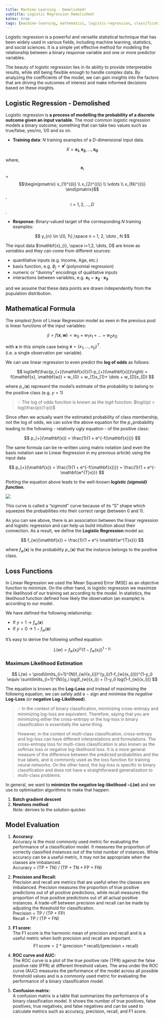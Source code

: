 ```yaml
---
title: Machine Learning - Demolished!
subtitle: Logistic Regression Demolished!
katex: true
tags: [machine-learning, mathematics, logistic-regression, classification]
---
```


Logistic regression is a powerful and versatile statistical technique that has been widely used in various fields, including machine learning, statistics, and social sciences. It is a simple yet effective method for modeling the relationship between a binary response variable and one or more predictor variables.

The beauty of logistic regression lies in its ability to provide interpretable results, while still being flexible enough to handle complex data. By analyzing the coefficients of the model, we can gain insights into the factors that are driving the outcomes of interest and make informed decisions based on these insights.

## Logistic Regression - Demolished

Logistic regression is **a process of modelling the probability of a discrete outcome given an input variable.** The most common logistic regression models a binary outcome; something that can take two values such as true/false, yes/no, 1/0 and so on.

- **Training data**: $N$ training examples of a $D$-dimensional input data.

$$
X = \mathbf{x_1}, \mathbf{x_2}, \dots , \mathbf{x_D}
$$

where, $$\mathbf{x}_{i} $$ =
$$\begin{pmatrix}
x_{1}^{(i)} \\
x_{2}^{(i)} \\
\vdots \\
x_{N}^{(i)}
\end{pmatrix}$$ , $$i=1,2, \dots, D$$.

- **Response**: Binary-valued target of the corresponding $N$ training examples:

$$
y_{n} \in \{0, 1\},\space n = 1, 2, \dots , N
$$

The input data $\mathbf{x}_{i}, \space i=1,2, \dots, D$ are know as *variables* and they can come from different sources:

- quantitative inputs (e.g. Income, Age, etc.)
- basis function, e.g. $\phi_{j}=\mathbf{x}^{j}$ (polynomial regression)
- numeric or "dummy" encodings of qualitative inputs
- interactions between variables, e.g. $\mathbf{x_{1}}=\mathbf{x_{2}} \cdot \mathbf{x_{3}}$

and we assume that these data points are drawn independently from the population distribution.

## Mathematical Formula

The *simplest form* of Linear Regression model as seen in the previous post is linear functions of the input variables:

$$
\hat{y} = f(\mathbf{x}, \mathbf{w}) = w_{0} + w_{1}x_{1}+ \dots + w_{D}x_{D}
$$

with $\mathbf{x}$ in this simple case being $\mathbf{x} = (x_{1}, \dots, x_{D})^{T}$. <br>
(i.e. a single observation per variable).

We can use linear regression to even predict the **log of odds** as follows:

$$
log\left(\frac{p_{+}(\mathbf{x})}{1-p_{+}(\mathbf{x})}\right) = f(\mathbf{x}, \mathbf{w}) = w_{0} + w_{1}x_{1}+ \dots + w_{D}x_{D}
$$

where $p_{+}(\mathbf{x})$ represent the model’s estimate of the probability to belong to the positive class (e.g. $y = 1$)

> 💡 The log of odds function is known as the *logit* function:
> $logit(p) = log(\frac{p}{1-p})$

Since often we actually want the estimated probability of class membership, not the log of odds, we can solve the above equation for the $p_{+}$probability leading to the following - relatively ugly equation - of the positive class:

$$
p_{+}(\mathbf{x}) = \frac{1}{1 + e^{-f(\mathbf{x})}}
$$

The same formula can be re-written using matrix notation (and even the basis notation saw in Linear Regression in my previous article) using the input data

$$
p_{+}(\mathbf{x}) = \frac{1}{1 + e^{-f(\mathbf{x})}} = \frac{1}{1 + e^{-\mathbf{w^{T}x}}}
$$

Plotting the equation above leads to the well-known ***logistic (sigmoid) function.***

![](/img/logistic-regression/log-reg-inline-sigma.jpeg)

This curve is called a “sigmoid” curve because of its “S” shape which squeezes the probabilities into their correct range (between 0 and 1).

As you can see above, there is an association between the linear regression and logistic regression and can help us build intuition about their connection. As a result, we define the **Logistic Regression** model as:

$$
f_{w}(\mathbf{x}) = \frac{1}{1 + e^{-\mathbf{w^{T}x}}}
$$

where $f_{w}(\mathbf{x})$ is the probability $p_{+}{(\mathbf{x})}$ that the instance belongs to the positive class.

## Loss Functions

In Linear Regression we used the Mean Squared Error (MSE) as an objective function to minimize. On the other hand, in logistic regression we maximize the likelihood of our training set according to the model. In statistics, the likelihood function defined how likely the observation (an example) is according to our model.

We have defined the following relationship:

- If $y=1$ →     $f_{w}(\mathbf{x})$
- If $y=0$ →  $1 - f_{w}(\mathbf{x})$

It’s easy to derive the following unified equation:

$$
L(w) = f_{w}(x_{i})^{y_i}(1-f_{w}(x_{i}))^{1-y_i}
$$

### Maximum Likelihood Estimation

$$
L(w) = \prod\limits_{i=1}^{N}f_{w}(x_{i})^{y_i}(1-f_{w}(x_{i}))^{1-y_i} \equiv \sum\limits_{i=1}^{N}[y_i log(f_{w}(x_i)) + (1-y_i) log(1-f_{w}(x_i))]
$$

The equation is known as the **Log-Loss** and instead of maximising the following equation, we can safely add a $-$ sign and minimise the *negative* **Log-Loss** (or **negative Log-Likelihood**).

> 💡 In the context of binary classification, minimizing cross-entropy and minimizing log-loss are equivalent. Therefore, saying that you are minimizing either the cross-entropy or the log-loss in binary classification is essentially the same thing.
>
> However, in the context of multi-class classification, cross-entropy and log-loss can have different interpretations and formulations. The cross-entropy loss for multi-class classification is also known as the softmax loss or negative log-likelihood loss. It is a more general measure of the difference between the predicted probabilities and the true labels, and is commonly used as the loss function for training neural networks. On the other hand, the log-loss is specific to binary classification and does not have a straightforward generalization to multi-class problems.

In general, we want to **minimize the negative log-likelihood $-L(w)$** and we use to optimisation algorithms to make that happen:

1. **Batch gradient descent**
2. **Newtons method** <br>
*Note:* derives to the solution quicker.

## Model Evaluation

1. **Accuracy**: <br>
Accuracy is the most commonly used metric for evaluating the performance of a classification model. It measures the proportion of correctly classified instances out of the total number of instances. While accuracy can be a useful metric, it may not be appropriate when the classes are imbalanced. <br>
Accuracy = (TP + TN) / (TP + TN + FP + FN)

2. **Precision and Recall:** <br>
Precision and recall are metrics that are useful when the classes are imbalanced. Precision measures the proportion of true positive predictions out of all positive predictions, while recall measures the proportion of true positive predictions out of all actual positive instances. A trade-off between precision and recall can be made by adjusting the threshold for classification. <br>
Precision = TP / (TP + FP) <br>
Recall = TP / (TP + FN)

3. **F1 score:** <br>
The F1 score is the harmonic mean of precision and recall and is a useful metric when both precision and recall are important. <br>
$$\text{F1 score} = 2*(\text{precision}* \text{recall}) / (\text{precision} + \text{recall})$$

4. **ROC curve and AUC:** <br>
The ROC curve is a plot of the true positive rate (TPR) against the false positive rate (FPR) at different threshold values. The area under the ROC curve (AUC) measures the performance of the model across all possible threshold values and is a commonly used metric for evaluating the performance of a binary classification model.

5. **Confusion matrix:** <br>
A confusion matrix is a table that summarizes the performance of a binary classification model. It shows the number of true positives, false positives, true negatives, and false negatives and can be used to calculate metrics such as accuracy, precision, recall, and F1 score.
